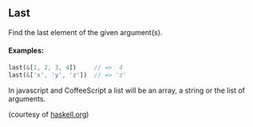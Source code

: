 ## Last

Find the last element of the given argument(s).

#### Examples:

```rust
last(&[1, 2, 3, 4])     // =>  4
last(&['x', 'y', 'z'])  // => 'z'
```

In javascript and CoffeeScript a list will be an array, a string or the list of arguments.

(courtesy of [haskell.org](https://wiki.haskell.org/99_questions/1_to_10))
